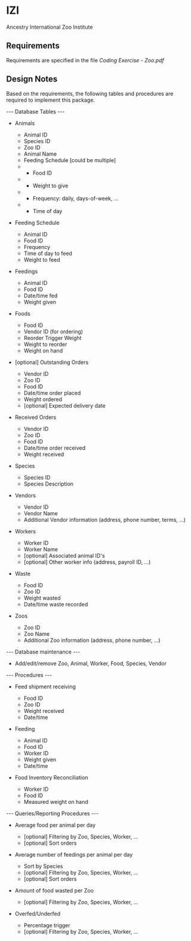# IZI
Ancestry International Zoo Institute

Requirements
------------
Requirements are specified in the file *Coding Exercise - Zoo.pdf*

Design Notes
------------
Based on the requirements, the following tables and procedures are required to implement this package.

--- Database Tables ---
- Animals
  * Animal ID
  * Species ID
  * Zoo ID
  * Animal Name
  * Feeding Schedule [could be multiple]
   * - Food ID
   * - Weight to give
   * - Frequency: daily, days-of-week, ...
   * - Time of day

- Feeding Schedule
  * Animal ID
  * Food ID
  * Frequency
  * Time of day to feed
  * Weight to feed

- Feedings
  * Animal ID
  * Food ID
  * Date/time fed
  * Weight given

- Foods
  * Food ID
  * Vendor ID (for ordering)
  * Reorder Trigger Weight
  * Weight to reorder
  * Weight on hand

- [optional] Outstanding Orders
  * Vendor ID
  * Zoo ID
  * Food ID
  * Date/time order placed
  * Weight ordered
  * [optional] Expected delivery date

- Received Orders
  * Vendor ID
  * Zoo ID
  * Food ID
  * Date/time order received
  * Weight received

- Species
  * Species ID
  * Species Description

- Vendors
  * Vendor ID
  * Vendor Name
  * Additional Vendor information (address, phone number, terms, ...)

- Workers
  * Worker ID
  * Worker Name
  * [optional] Associated animal ID's
  * [optional] Other worker info (address, payroll ID, ...)

- Waste
  * Food ID
  * Zoo ID
  * Weight wasted
  * Date/time waste recorded

- Zoos
  * Zoo ID
  * Zoo Name
  * Additional Zoo information (address, phone number, ...)

--- Database maintenance ---
- Add/edit/remove Zoo, Animal, Worker, Food, Species, Vendor

--- Procedures ---
- Feed shipment receiving
  * Food ID
  * Zoo ID
  * Weight received
  * Date/time

- Feeding
  * Animal ID
  * Food ID
  * Worker ID
  * Weight given
  * Date/time

- Food Inventory Reconciliation
  * Worker ID
  * Food ID
  * Measured weight on hand

--- Queries/Reporting Procedures ---
- Average food per animal per day
  * [optional] Filtering by Zoo, Species, Worker, ...
  * [optional] Sort orders

- Average number of feedings per animal per day
  * Sort by Species
  * [optional] Filtering by Zoo, Species, Worker, ...
  * [optional] Sort orders

- Amount of food wasted per Zoo
  * [optional] Filtering by Zoo, Species, Worker, ...

- Overfed/Underfed
  * Percentage trigger
  * [optional] Filtering by Zoo, Species, Worker, ...
